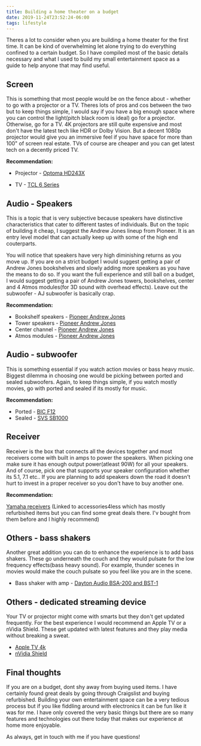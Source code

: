 ```yaml
---
title: Building a home theater on a budget
date: 2019-11-24T23:52:24-06:00
tags: lifestyle
---
```


Theres a lot to consider when you are building a home theater for the first time. It can be kind of overwhelming let alone trying to do everything confined to a certain budget. So I have compiled most of the basic details necessary and what I used to build my small entertainment space as a guide to help anyone that may find useful.

## Screen

This is something that most people would be on the fence about - whether to go with a projector or a TV. Theres lots of pros and cos between the two but to keep things simple, I would say if you have a big enough space where you can control the light(pitch black room is ideal) go for a projector. Otherwise, go for a TV. 4K projectors are still quite expensive and most don't have the latest tech like HDR or Dolby Vision. But a decent 1080p projector would give you an immersive feel if you have space for more than 100" of screen real estate. TVs of course are cheaper and you can get latest tech on a decently priced TV.

**Recommendation:**

- Projector - [Optoma HD243X](https://www.amazon.com/Optoma-HD143X-Lumens-Theater-Projector/dp/B07QHQ8HVX/)

- TV - [TCL 6 Series](https://www.amazon.com/TCL-Class-Dolby-Vision-Smart/dp/B07V4TC9V8/r)

## Audio - Speakers

This is a topic that is very subjective because speakers have distinctive characteristics that cater to different tastes of individuals. But on the topic of building it cheap, I suggest the Andrew Jones lineup from Pioneer. It is an entry level model that can actually keep up with some of the high end couterparts.

You will notice that speakers have very high diminishing returns as you move up. If you are on a strict budget I would suggest getting a pair of Andrew Jones bookshelves and slowly adding more speakers as you have the means to do so. If you want the full experience and still ball on a budget, I would suggest getting a pair of Andrew Jones towers, bookshelves, center and 4 Atmos modules(for 3D sound with overhead effects). Leave out the subwoofer - AJ subwoofer is basically crap.

**Recommendation:**

- Bookshelf speakers - [Pioneer Andrew Jones](https://www.amazon.com/Pioneer-SP-BS22-LR-Designed-Bookshelf-Loudspeakers/dp/B008NCD2LG/)
- Tower speakers - [Pioneer Andrew Jones](https://www.amazon.com/dp/B008NCD2S4/ref=emc_b_5_t)
- Center channel - [Pioneer Andrew Jones](https://www.amazon.com/Pioneer-SP-C22-Designed-Channel-Speaker/dp/B008NCD2EI/)
- Atmos modules - [Pioneer Andrew Jones](https://www.amazon.com/Pioneer-SP-T22A-LR-Speaker-designed-Andrew/dp/B0148NPHO8)

## Audio - subwoofer

This is something essential if you watch action movies or bass heavy music. Biggest dilemma in choosing one would be picking between ported and sealed subwoofers. Again, to keep things simple, if you watch mostly movies, go with ported and sealed if its mostly for music.

**Recommendation:**

- Ported - [BIC F12](https://www.amazon.com/BIC-America-F12-475-Watt-Subwoofer/dp/B0015A8Y5M/)
- Sealed - [SVS SB1000](https://www.amazon.com/SVS-SB-1000-Subwoofer-Black-Ash/dp/B00AF88C0M/)

## Receiver

Receiver is the box that connects all the devices together and most receivers come with built in amps to power the speakers. When picking one make sure it has enough output power(atleast 90W) for all your speakers. And of course, pick one that supports your speaker configuration whether its 5.1, 7.1 etc.. If you are planning to add speakers down the road it doesn't hurt to invest in a proper receiver so you don't have to buy another one.

**Recommendation:**

[Yamaha receivers](https://www.accessories4less.com/make-a-store/category/avreceiver/home-audio/receivers-amps/home-theater-receivers/1.html?brand_f[]=YAMAHA) (Linked to accessories4less which has mostly refurbished items but you can find some great deals there. I'v bought from them before and I highly recommend)

## Others - bass shakers

Another great addition you can do to enhance the experience is to add bass shakers. These go underneath the couch and they would pulsate for the low frequency effects(bass heavy sound). For example, thunder scenes in movies would make the couch pulsate so you feel like you are in the scene.

- Bass shaker with amp - [Dayton Audio BSA-200 and BST-1](https://www.amazon.com/Dayton-Audio-BSA-200-Shakers-Bundle/dp/B07KZCNQ12/)

## Others - dedicated streaming device

Your TV or projector might come with smarts but they don't get updated frequently. For the best experience I would recommend an Apple TV or a nVidia Shield. These get updated with latest features and they play media without breaking a sweat.

- [Apple TV 4k](https://www.amazon.com/Apple-TV-64GB-Latest-Model/dp/B075NCMLYL?th=1)
- [nVidia Shield](https://www.amazon.com/NVIDIA-Shield-Streaming-Player-Performance/dp/B07YP9FBMM/)

## Final thoughts

If you are on a budget, dont shy away from buying used items. I have certainly found great deals by going through Craigslist and buying refurbished. Building your own entertainment space can be a very tedious process but if you like fiddling around with electronics it can be fun like it was for me. I have only covered the very basic things but there are so many features and technologies out there today that makes our experience at home more enjoyable.

As always, get in touch with me if you have questions!
